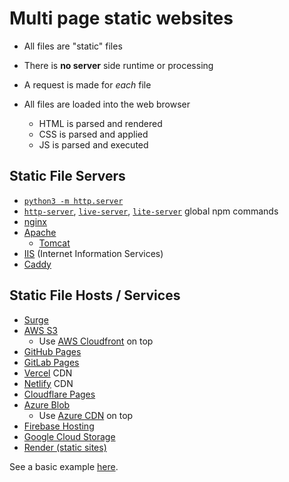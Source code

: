 # Multi page static websites

- All files are "static" files
- There is **no server** side runtime or processing
- A request is made for _each_ file
- All files are loaded into the web browser

  - HTML is parsed and rendered
  - CSS is parsed and applied
  - JS is parsed and executed

## Static File Servers

- [`python3 -m http.server`](https://docs.python.org/3/library/http.server.html)
- [`http-server`](https://www.npmjs.com/package/http-server), [`live-server`](https://www.npmjs.com/package/live-server), [`lite-server`](https://www.npmjs.com/package/lite-server) global npm commands
- [nginx](https://www.nginx.com/)
- [Apache](https://httpd.apache.org/)
  - [Tomcat](https://tomcat.apache.org/)
- [IIS](https://www.iis.net/) (Internet Information Services)
- [Caddy](https://caddyserver.com/)

## Static File Hosts / Services

- [Surge](https://surge.sh/)
- [AWS S3](https://aws.amazon.com/s3/)
  - Use [AWS Cloudfront](https://aws.amazon.com/cloudfront/) on top
- [GitHub Pages](https://pages.github.com/)
- [GitLab Pages](https://docs.gitlab.com/ee/user/project/pages/)
- [Vercel](https://vercel.com/) CDN
- [Netlify](https://www.netlify.com/) CDN
- [Cloudflare Pages](https://pages.cloudflare.com/)
- [Azure Blob](https://azure.microsoft.com/products/storage/blobs/)
  - Use [Azure CDN](https://azure.microsoft.com/products/cdn/) on top
- [Firebase Hosting](https://firebase.google.com/docs/hosting)
- [Google Cloud Storage](https://cloud.google.com/storage/docs/hosting-static-website)
- [Render (static sites)](https://render.com/docs/static-sites)

See a basic example [here](example/).
